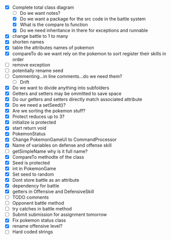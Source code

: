 - [x] Complete total class diagram
	- [ ] Do we want notes?
	- [x] Do we want a package for the src code in the battle system
	- [x] What is the compare to function
	- [x] Do we need inheritance in there for exceptions and runnable
- [x] change battle to 1 to many
- [x] shorten names
- [x] table the attributes names of pokemon
- [x] compareTo do we want rely on the pokemon to sort register their skills in order
- [ ] remove exception
- [ ] potentially rename seed
- [ ] Commenting...in line comments...do we need them?
	- [ ] Drift
- [x] Do we want to divide anything into subfolders
- [x] Getters and setters may be ommitted to save space
- [x] Do our getters and setters directly match associated attribute
- [x] Do we need a setSeed()?
- [x] Are we sorting the pokemon stuff?
- [x] Protect reduces up to 3?
- [x] initialize is protected
- [x] start return void
- [x] PokemonStatus
- [x] Change PokemonGameUI to CommandProcessor
- [x] Name of variables on defense and offense skill
- [ ] getSimpleName why is it full name?
- [x] CompareTo methodte of the class
- [x] Seed is protected
- [x] int in PokemonGame
- [x] Set seed to random
- [x] Dont store battle as an attribute
- [x] dependency for battle
- [x] getters in Offensive and DefensiveSkill
- [ ] TODO comments
- [ ] Opponent battle method
- [ ] try catches in battle method
- [ ] Submit submission for assignment tomorrow
- [x] Fix pokemon status class
- [x] rename offensive level?
- [ ] Hard coded strings
